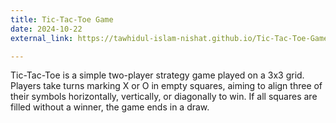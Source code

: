 ```yaml
---
title: Tic-Tac-Toe Game
date: 2024-10-22
external_link: https://tawhidul-islam-nishat.github.io/Tic-Tac-Toe-Game/

---
```


Tic-Tac-Toe is a simple two-player strategy game played on a 3x3 grid. Players take turns marking X or O in empty squares, aiming to align three of their symbols horizontally, vertically, or diagonally to win. If all squares are filled without a winner, the game ends in a draw.

<!--more-->
